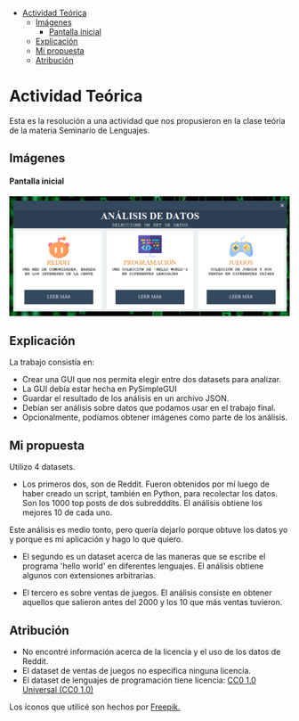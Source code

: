- [Actividad Teórica](#actividad-teórica)
  - [Imágenes](#imágenes)
      - [Pantalla inicial](#pantalla-inicial)
  - [Explicación](#explicación)
  - [Mi propuesta](#mi-propuesta)
  - [Atribución](#atribución)

# Actividad Teórica
Esta es la resolución a una actividad que nos propusieron en la clase teória de la materia Seminario de Lenguajes.

## Imágenes

#### Pantalla inicial
![Initial Screen](img/image_2021-04-30_18-02-17.png)


## Explicación
La trabajo consistía en:
- Crear una GUI que nos permita elegir entre dos datasets para analizar.
- La GUI debía estar hecha en PySimpleGUI
- Guardar el resultado de los análisis en un archivo JSON.
- Debían ser análisis sobre datos que podamos usar en el trabajo final.
- Opcionalmente, podíamos obtener imágenes como parte de los análisis.

## Mi propuesta
Utilizo 4 datasets.

- Los primeros dos, son de Reddit. Fueron obtenidos por mí luego de haber creado un script, también en Python, para recolectar los datos. Son los 1000 top posts de dos subredddits. El análisis obtiene los mejores 10 de cada uno.

Este análisis es medio tonto, pero quería dejarlo porque obtuve los datos yo y porque es mi aplicación y hago lo que quiero.

- El segundo es un dataset acerca de las maneras que se escribe el programa 'hello world' en diferentes lenguajes. El análisis obtiene algunos con extensiones arbitrarias.

- El tercero es sobre ventas de juegos. El análisis consiste en obtener aquellos que salieron antes del 2000 y los 10 que más ventas tuvieron.

## Atribución
- No encontré información acerca de la licencia y el uso de los datos de Reddit.
- El dataset de ventas de juegos no especifica ninguna licencia.
- El dataset de lenguajes de programación tiene licencia: [CC0 1.0 Universal (CC0 1.0)](https://creativecommons.org/publicdomain/zero/1.0/)

Los íconos que utilicé son hechos por [Freepik.](https://www.flaticon.com/authors/freepik)

